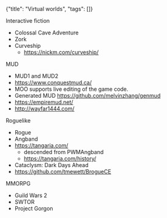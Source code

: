 {"title": "Virtual worlds", "tags": []}

Interactive fiction
* Colossal Cave Adventure
* Zork
* Curveship
  * https://nickm.com/curveship/

MUD
* MUD1 and MUD2
* https://www.conquestmud.ca/
* MOO supports live editing of the game code.
* Generated MUD https://github.com/melvinzhang/genmud
* https://empiremud.net/
* http://wayfar1444.com/

Roguelike
* Rogue
* Angband
* https://tangaria.com/
  * descended from PWMAngband
  * https://tangaria.com/history/
* Cataclysm: Dark Days Ahead
* https://github.com/tmewett/BrogueCE

MMORPG
* Guild Wars 2
* SWTOR
* Project Gorgon

